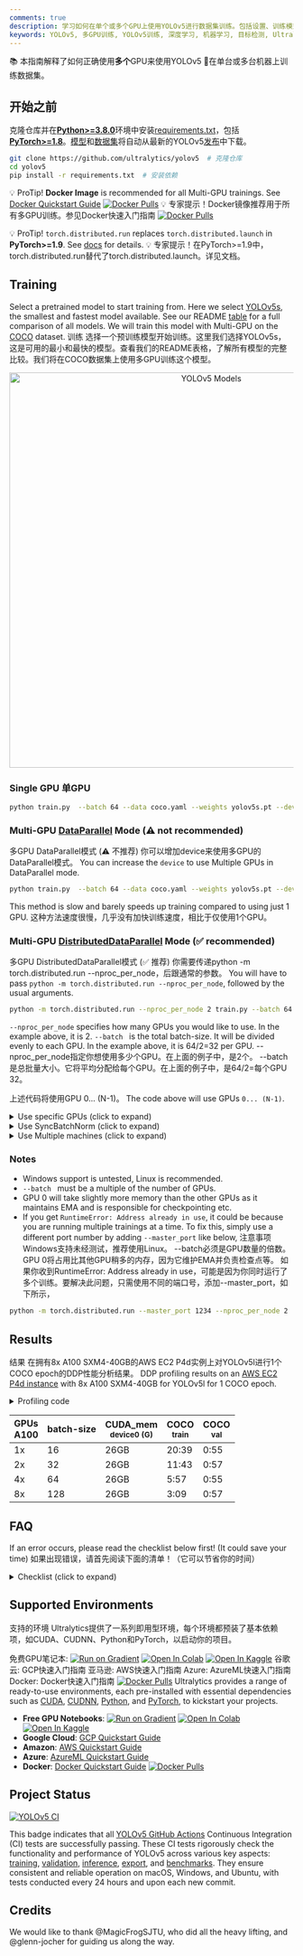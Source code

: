```yaml
---
comments: true
description: 学习如何在单个或多个GPU上使用YOLOv5进行数据集训练。包括设置、训练模式和结果分析，以高效利用多个GPU。
keywords: YOLOv5, 多GPU训练, YOLOv5训练, 深度学习, 机器学习, 目标检测, Ultralytics
---
```


📚 本指南解释了如何正确使用**多个**GPU来使用YOLOv5 🚀在单台或多台机器上训练数据集。

## 开始之前

克隆仓库并在[**Python>=3.8.0**](https://www.python.org/)环境中安装[requirements.txt](https://github.com/ultralytics/yolov5/blob/master/requirements.txt)，包括[**PyTorch>=1.8**](https://pytorch.org/get-started/locally/)。[模型](https://github.com/ultralytics/yolov5/tree/master/models)和[数据集](https://github.com/ultralytics/yolov5/tree/master/data)将自动从最新的YOLOv5[发布](https://github.com/ultralytics/yolov5/releases)中下载。

```bash
git clone https://github.com/ultralytics/yolov5  # 克隆仓库
cd yolov5
pip install -r requirements.txt  # 安装依赖

```

💡 ProTip! **Docker Image** is recommended for all Multi-GPU trainings. See [Docker Quickstart Guide](../environments/docker_image_quickstart_tutorial.md) <a href="https://hub.docker.com/r/ultralytics/yolov5"><img src="https://img.shields.io/docker/pulls/ultralytics/yolov5?logo=docker" alt="Docker Pulls"></a>
💡 专家提示！Docker镜像推荐用于所有多GPU训练。参见Docker快速入门指南 <a href="https://hub.docker.com/r/ultralytics/yolov5"><img src="https://img.shields.io/docker/pulls/ultralytics/yolov5?logo=docker" alt="Docker Pulls"></a>


💡 ProTip! `torch.distributed.run` replaces `torch.distributed.launch` in **PyTorch>=1.9**. See [docs](https://pytorch.org/docs/stable/distributed.html) for details.
💡 专家提示！在PyTorch>=1.9中，torch.distributed.run替代了torch.distributed.launch。详见文档。


## Training

Select a pretrained model to start training from. Here we select [YOLOv5s](https://github.com/ultralytics/yolov5/blob/master/models/yolov5s.yaml), the smallest and fastest model available. See our README [table](https://github.com/ultralytics/yolov5#pretrained-checkpoints) for a full comparison of all models. We will train this model with Multi-GPU on the [COCO](https://github.com/ultralytics/yolov5/blob/master/data/scripts/get_coco.sh) dataset.
训练
选择一个预训练模型开始训练。这里我们选择YOLOv5s，这是可用的最小和最快的模型。查看我们的README表格，了解所有模型的完整比较。我们将在COCO数据集上使用多GPU训练这个模型。
<p align="center"><img width="700" alt="YOLOv5 Models" src="https://github.com/ultralytics/yolov5/releases/download/v1.0/model_comparison.png"></p>

### Single GPU 单GPU

```bash
python train.py  --batch 64 --data coco.yaml --weights yolov5s.pt --device 0
```

### Multi-GPU [DataParallel](https://pytorch.org/docs/stable/nn.html#torch.nn.DataParallel) Mode (⚠️ not recommended)
多GPU DataParallel模式 (⚠️ 不推荐)
你可以增加device来使用多GPU的DataParallel模式。
You can increase the `device` to use Multiple GPUs in DataParallel mode.

```bash
python train.py  --batch 64 --data coco.yaml --weights yolov5s.pt --device 0,1
```

This method is slow and barely speeds up training compared to using just 1 GPU.
这种方法速度很慢，几乎没有加快训练速度，相比于仅使用1个GPU。

### Multi-GPU [DistributedDataParallel](https://pytorch.org/docs/stable/nn.html#torch.nn.parallel.DistributedDataParallel) Mode (✅ recommended)
多GPU DistributedDataParallel模式 (✅ 推荐)
你需要传递python -m torch.distributed.run --nproc_per_node，后跟通常的参数。
You will have to pass `python -m torch.distributed.run --nproc_per_node`, followed by the usual arguments.

```bash
python -m torch.distributed.run --nproc_per_node 2 train.py --batch 64 --data coco.yaml --weights yolov5s.pt --device 0,1
```

`--nproc_per_node` specifies how many GPUs you would like to use. In the example above, it is 2.
`--batch ` is the total batch-size. It will be divided evenly to each GPU. In the example above, it is 64/2=32 per GPU.
--nproc_per_node指定你想使用多少个GPU。在上面的例子中，是2个。
--batch是总批量大小。它将平均分配给每个GPU。在上面的例子中，是64/2=每个GPU 32。

上述代码将使用GPU 0... (N-1)。
The code above will use GPUs `0... (N-1)`.

<details>
  <summary>Use specific GPUs (click to expand)</summary>
  <summary>使用特定的GPU（点击展开）</summary>

You can do so by simply passing `--device` followed by your specific GPUs. For example, in the code below, we will use GPUs `2,3`.
你可以通过简单地传递--device后跟你的特定GPU来做到这一点。例如，在下面的代码中，我们将使用GPU 2,3。


```bash
python -m torch.distributed.run --nproc_per_node 2 train.py --batch 64 --data coco.yaml --cfg yolov5s.yaml --weights '' --device 2,3
```

</details>

<details>
  <summary>Use SyncBatchNorm (click to expand)</summary>
  <summary>使用SyncBatchNorm（点击展开）</summary>

[SyncBatchNorm](https://pytorch.org/docs/master/generated/torch.nn.SyncBatchNorm.html) could increase accuracy for multiple gpu training, however, it will slow down training by a significant factor. It is **only** available for Multiple GPU DistributedDataParallel training.
SyncBatchNorm可以提高多GPU训练的准确性，但是，它会显著减慢训练速度。它仅适用于多GPU DistributedDataParallel训练。

It is best used when the batch-size on **each** GPU is small (<= 8).
当每个GPU上的批量大小很小（<= 8）时，最好使用它。

To use SyncBatchNorm, simple pass `--sync-bn` to the command like below,
要使用SyncBatchNorm，只需将--sync-bn传递给命令，如下所示，

```bash
python -m torch.distributed.run --nproc_per_node 2 train.py --batch 64 --data coco.yaml --cfg yolov5s.yaml --weights '' --sync-bn
```

</details>

<details>
  <summary>Use Multiple machines (click to expand)</summary>
  <summary>使用多台机器（点击展开）</summary>

This is **only** available for Multiple GPU DistributedDataParallel training.
这仅适用于多GPU DistributedDataParallel训练。

Before we continue, make sure the files on all machines are the same, dataset, codebase, etc. Afterward, make sure the machines can communicate to each other.
在继续之前，确保所有机器上的文件相同，包括数据集、代码库等。之后，确保机器之间可以相互通信。

You will have to choose a master machine(the machine that the others will talk to). Note down its address(`master_addr`) and choose a port(`master_port`). I will use `master_addr = 192.168.1.1` and `master_port = 1234` for the example below.
你需要选择一台主机（其他机器将与之通信）。记下其地址（master_addr）并选择一个端口（master_port）。在下面的例子中，我将使用master_addr = 192.168.1.1和master_port = 1234。


To use it, you can do as the following,
要使用它，可以按照以下步骤进行，


```bash
# On master machine 0
python -m torch.distributed.run --nproc_per_node G --nnodes N --node_rank 0 --master_addr "192.168.1.1" --master_port 1234 train.py --batch 64 --data coco.yaml --cfg yolov5s.yaml --weights ''
```

```bash
# On machine R
python -m torch.distributed.run --nproc_per_node G --nnodes N --node_rank R --master_addr "192.168.1.1" --master_port 1234 train.py --batch 64 --data coco.yaml --cfg yolov5s.yaml --weights ''
```

where `G` is number of GPU per machine, `N` is the number of machines, and `R` is the machine number from `0...(N-1)`. Let's say I have two machines with two GPUs each, it would be `G = 2` , `N = 2`, and `R = 1` for the above.
其中G是每台机器的GPU数量，N是机器数量，R是机器编号从0...(N-1)。假设我有两台机器，每台有两个GPU，上述例子中G = 2 ，N = 2，R = 1。


Training will not start until <b>all </b> `N` machines are connected. Output will only be shown on master machine!
训练不会开始直到<b>所有</b>N台机器连接。输出将仅在主机上显示！


</details>

### Notes

- Windows support is untested, Linux is recommended.
- `--batch ` must be a multiple of the number of GPUs.
- GPU 0 will take slightly more memory than the other GPUs as it maintains EMA and is responsible for checkpointing etc.
- If you get `RuntimeError: Address already in use`, it could be because you are running multiple trainings at a time. To fix this, simply use a different port number by adding `--master_port` like below,
注意事项
Windows支持未经测试，推荐使用Linux。
--batch必须是GPU数量的倍数。
GPU 0将占用比其他GPU稍多的内存，因为它维护EMA并负责检查点等。
如果你收到RuntimeError: Address already in use，可能是因为你同时运行了多个训练。要解决此问题，只需使用不同的端口号，添加--master_port，如下所示，
```bash
python -m torch.distributed.run --master_port 1234 --nproc_per_node 2 ...
```

## Results
结果
在拥有8x A100 SXM4-40GB的AWS EC2 P4d实例上对YOLOv5l进行1个COCO epoch的DDP性能分析结果。
DDP profiling results on an [AWS EC2 P4d instance](../environments/aws_quickstart_tutorial.md) with 8x A100 SXM4-40GB for YOLOv5l for 1 COCO epoch.

<details>
  <summary>Profiling code</summary>
  <summary>性能分析代码</summary>

```bash
# 准备
t=ultralytics/yolov5:latest && sudo docker pull $t && sudo docker run -it --ipc=host --gpus all -v "$(pwd)"/coco:/usr/src/coco $t
pip3 install torch==1.9.0+cu111 torchvision==0.10.0+cu111 -f https://download.pytorch.org/whl/torch_stable.html
cd .. && rm -rf app && git clone https://github.com/ultralytics/yolov5 -b master app && cd app
cp data/coco.yaml data/coco_profile.yaml

# 性能分析
python train.py --batch-size 16 --data coco_profile.yaml --weights yolov5l.pt --epochs 1 --device 0
python -m torch.distributed.run --nproc_per_node 2 train.py --batch-size 32 --data coco_profile.yaml --weights yolov5l.pt --epochs 1 --device 0,1
python -m torch.distributed.run --nproc_per_node 4 train.py --batch-size 64 --data coco_profile.yaml --weights yolov5l.pt --epochs 1 --device 0,1,2,3
python -m torch.distributed.run --nproc_per_node 8 train.py --batch-size 128 --data coco_profile.yaml --weights yolov5l.pt --epochs 1 --device 0,1,2,3,4,5,6,7
```

</details>

| GPUs<br>A100 | batch-size | CUDA_mem<br><sup>device0 (G) | COCO<br><sup>train | COCO<br><sup>val |
|--------------|------------|------------------------------|--------------------|------------------|
| 1x           | 16         | 26GB                         | 20:39              | 0:55             |
| 2x           | 32         | 26GB                         | 11:43              | 0:57             |
| 4x           | 64         | 26GB                         | 5:57               | 0:55             |
| 8x           | 128        | 26GB                         | 3:09               | 0:57             |

## FAQ

If an error occurs, please read the checklist below first! (It could save your time)
如果出现错误，请首先阅读下面的清单！（它可以节省你的时间）


<details>
  <summary>Checklist (click to expand) </summary>

<ul>
    <li>Have you properly read this post?  </li>
    <li>Have you tried to re-clone the codebase? The code changes <b>daily</b>.</li>
    <li>Have you tried to search for your error? Someone may have already encountered it in this repo or in another and have the solution. </li>
    <li>Have you installed all the requirements listed on top (including the correct Python and Pytorch versions)? </li>
    <li>Have you tried in other environments listed in the "Environments" section below? </li>
    <li>Have you tried with another dataset like coco128 or coco2017? It will make it easier to find the root cause. </li>
</ul>
<ul>
    <li>你是否正确阅读了这篇文章？</li>
    <li>你是否尝试重新克隆代码库？代码<b>每日</b>都会更改。</li>
    <li>你是否尝试搜索你的错误？可能有人已经在这个仓库或其他地方遇到了这个问题并有了解决方案。</li>
    <li>你是否安装了顶部列出的所有依赖项（包括正确的Python和Pytorch版本）？</li>
    <li>你是否在"环境"部分列出的其他环境中尝试过？</li>
    <li>你是否尝试使用其他数据集，如coco128或coco2017？这样会更容易找到根本原因。</li>
</ul>
如果你已经完成了上述所有步骤，请按照模板提供尽可能多的详细信息提交一个Issue。
If you went through all the above, feel free to raise an Issue by giving as much detail as possible following the template.

</details>

## Supported Environments
支持的环境
Ultralytics提供了一系列即用型环境，每个环境都预装了基本依赖项，如CUDA、CUDNN、Python和PyTorch，以启动你的项目。

免费GPU笔记本: <a href="https://bit.ly/yolov5-paperspace-notebook"><img src="https://assets.paperspace.io/img/gradient-badge.svg" alt="Run on Gradient"></a> <a href="https://colab.research.google.com/github/ultralytics/yolov5/blob/master/tutorial.ipynb"><img src="https://colab.research.google.com/assets/colab-badge.svg" alt="Open In Colab"></a> <a href="https://www.kaggle.com/ultralytics/yolov5"><img src="https://kaggle.com/static/images/open-in-kaggle.svg" alt="Open In Kaggle"></a>
谷歌云: GCP快速入门指南
亚马逊: AWS快速入门指南
Azure: AzureML快速入门指南
Docker: Docker快速入门指南 <a href="https://hub.docker.com/r/ultralytics/yolov5"><img src="https://img.shields.io/docker/pulls/ultralytics/yolov5?logo=docker" alt="Docker Pulls"></a>
Ultralytics provides a range of ready-to-use environments, each pre-installed with essential dependencies such as [CUDA](https://developer.nvidia.com/cuda), [CUDNN](https://developer.nvidia.com/cudnn), [Python](https://www.python.org/), and [PyTorch](https://pytorch.org/), to kickstart your projects.

- **Free GPU Notebooks**: <a href="https://bit.ly/yolov5-paperspace-notebook"><img src="https://assets.paperspace.io/img/gradient-badge.svg" alt="Run on Gradient"></a> <a href="https://colab.research.google.com/github/ultralytics/yolov5/blob/master/tutorial.ipynb"><img src="https://colab.research.google.com/assets/colab-badge.svg" alt="Open In Colab"></a> <a href="https://www.kaggle.com/ultralytics/yolov5"><img src="https://kaggle.com/static/images/open-in-kaggle.svg" alt="Open In Kaggle"></a>
- **Google Cloud**: [GCP Quickstart Guide](../environments/google_cloud_quickstart_tutorial.md)
- **Amazon**: [AWS Quickstart Guide](../environments/aws_quickstart_tutorial.md)
- **Azure**: [AzureML Quickstart Guide](../environments/azureml_quickstart_tutorial.md)
- **Docker**: [Docker Quickstart Guide](../environments/docker_image_quickstart_tutorial.md) <a href="https://hub.docker.com/r/ultralytics/yolov5"><img src="https://img.shields.io/docker/pulls/ultralytics/yolov5?logo=docker" alt="Docker Pulls"></a>

## Project Status

<a href="https://github.com/ultralytics/yolov5/actions/workflows/ci-testing.yml"><img src="https://github.com/ultralytics/yolov5/actions/workflows/ci-testing.yml/badge.svg" alt="YOLOv5 CI"></a>

This badge indicates that all [YOLOv5 GitHub Actions](https://github.com/ultralytics/yolov5/actions) Continuous Integration (CI) tests are successfully passing. These CI tests rigorously check the functionality and performance of YOLOv5 across various key aspects: [training](https://github.com/ultralytics/yolov5/blob/master/train.py), [validation](https://github.com/ultralytics/yolov5/blob/master/val.py), [inference](https://github.com/ultralytics/yolov5/blob/master/detect.py), [export](https://github.com/ultralytics/yolov5/blob/master/export.py), and [benchmarks](https://github.com/ultralytics/yolov5/blob/master/benchmarks.py). They ensure consistent and reliable operation on macOS, Windows, and Ubuntu, with tests conducted every 24 hours and upon each new commit.

## Credits

We would like to thank @MagicFrogSJTU, who did all the heavy lifting, and @glenn-jocher for guiding us along the way.
